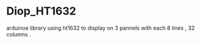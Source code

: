 # Diop_HT1632
 arduinoe library using ht1632 to display on 3 pannels with each 8 lines , 32 columns .
